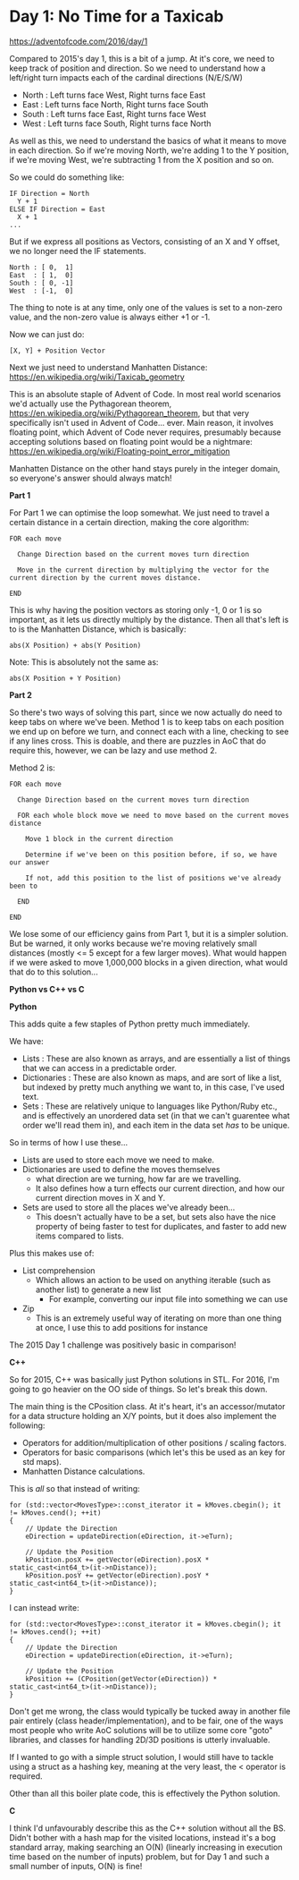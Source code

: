 # Day 1: No Time for a Taxicab

https://adventofcode.com/2016/day/1

Compared to 2015's day 1, this is a bit of a jump.  At it's core, we need to keep track of position and direction.  So we need to understand how a left/right turn impacts each of the cardinal directions (N/E/S/W)

- North : Left turns face West, Right turns face East
- East  : Left turns face North, Right turns face South
- South : Left turns face East, Right turns face West
- West  : Left turns face South, Right turns face North

As well as this, we need to understand the basics of what it means to move in each direction.  So if we're moving North, we're adding 1 to the Y position, if we're moving West, we're subtracting 1 from the X position and so on.

So we could do something like:

    IF Direction = North
      Y + 1
    ELSE IF Direction = East
      X + 1
    ...
    
But if we express all positions as Vectors, consisting of an X and Y offset, we no longer need the IF statements.

    North : [ 0,  1]
    East  : [ 1,  0]
    South : [ 0, -1]
    West  : [-1,  0]

The thing to note is at any time, only one of the values is set to a non-zero value, and the non-zero value is always either +1 or -1.

Now we can just do:

    [X, Y] + Position Vector

Next we just need to understand Manhatten Distance: https://en.wikipedia.org/wiki/Taxicab_geometry

This is an absolute staple of Advent of Code.  In most real world scenarios we'd actually use the Pythagorean theorem, https://en.wikipedia.org/wiki/Pythagorean_theorem, but that very specifically isn't used in Advent of Code... ever.  Main reason, it involves floating point, which Advent of Code never requires, presumably because accepting solutions based on floating point would be a nightmare: https://en.wikipedia.org/wiki/Floating-point_error_mitigation

Manhatten Distance on the other hand stays purely in the integer domain, so everyone's answer should always match!

**Part 1**

For Part 1 we can optimise the loop somewhat.  We just need to travel a certain distance in a certain direction, making the core algorithm:

    FOR each move
    
      Change Direction based on the current moves turn direction
      
      Move in the current direction by multiplying the vector for the current direction by the current moves distance.

    END

This is why having the position vectors as storing only -1, 0 or 1 is so important, as it lets us directly multiply by the distance.  Then all that's left is to is the Manhatten Distance, which is basically:

    abs(X Position) + abs(Y Position)

Note: This is absolutely not the same as:

    abs(X Position + Y Position)

**Part 2**

So there's two ways of solving this part, since we now actually do need to keep tabs on where we've been.  Method 1 is to keep tabs on each position we end up on before we turn, and connect each with a line, checking to see if any lines cross.  This is doable, and there are puzzles in AoC that do require this, however, we can be lazy and use method 2.

Method 2 is:

    FOR each move
    
      Change Direction based on the current moves turn direction
      
      FOR each whole block move we need to move based on the current moves distance
      
        Move 1 block in the current direction
        
        Determine if we've been on this position before, if so, we have our answer
        
        If not, add this position to the list of positions we've already been to
      
      END

    END

We lose some of our efficiency gains from Part 1, but it is a simpler solution.  But be warned, it only works because we're moving relatively small distances (mostly <= 5 except for a few larger moves).  What would happen if we were asked to move 1,000,000 blocks in a given direction, what would that do to this solution...

**Python vs C++ vs C**

**Python**

This adds quite a few staples of Python pretty much immediately.

We have:

- Lists : These are also known as arrays, and are essentially a list of things that we can access in a predictable order.
- Dictionaries : These are also known as maps, and are sort of like a list, but indexed by pretty much anything we want to, in this case, I've used text.
- Sets : These are relatively unique to languages like Python/Ruby etc., and is effectively an unordered data set (in that we can't guarentee what order we'll read them in), and each item in the data set *has* to be unique.

So in terms of how I use these...

- Lists are used to store each move we need to make.
- Dictionaries are used to define the moves themselves
  - what direction are we turning, how far are we travelling.
  - It also defines how a turn effects our current direction, and how our current direction moves in X and Y.
- Sets are used to store all the places we've already been...
  - This doesn't actually have to be a set, but sets also have the nice property of being faster to test for duplicates, and faster to add new items compared to lists.

Plus this makes use of:
- List comprehension
  - Which allows an action to be used on anything iterable (such as another list) to generate a new list
    - For example, converting our input file into something we can use
- Zip
  - This is an extremely useful way of iterating on more than one thing at once, I use this to add positions for instance

The 2015 Day 1 challenge was positively basic in comparison!

**C++**

So for 2015, C++ was basically just Python solutions in STL.  For 2016, I'm going to go heavier on the OO side of things.  So let's break this down.

The main thing is the CPosition class.  At it's heart, it's an accessor/mutator for a data structure holding an X/Y points, but it does also implement the following:
- Operators for addition/multiplication of other positions / scaling factors.
- Operators for basic comparisons (which let's this be used as an key for std maps).
- Manhatten Distance calculations.

This is *all* so that instead of writing:

    for (std::vector<MovesType>::const_iterator it = kMoves.cbegin(); it != kMoves.cend(); ++it)
    {
        // Update the Direction
        eDirection = updateDirection(eDirection, it->eTurn);

        // Update the Position
        kPosition.posX += getVector(eDirection).posX * static_cast<int64_t>(it->nDistance));
        kPosition.posY += getVector(eDirection).posY * static_cast<int64_t>(it->nDistance));
    }

I can instead write:

    for (std::vector<MovesType>::const_iterator it = kMoves.cbegin(); it != kMoves.cend(); ++it)
    {
        // Update the Direction
        eDirection = updateDirection(eDirection, it->eTurn);

        // Update the Position
        kPosition += (CPosition(getVector(eDirection)) * static_cast<int64_t>(it->nDistance));
    }

Don't get me wrong, the class would typically be tucked away in another file pair entirely (class header/implementation), and to be fair, one of the ways most people who write AoC solutions will be to utilize some core "goto" libraries, and classes for handling 2D/3D positions is utterly invaluable.

If I wanted to go with a simple struct solution, I would still have to tackle using a struct as a hashing key, meaning at the very least, the < operator is required.

Other than all this boiler plate code, this is effectively the Python solution.

**C**

I think I'd unfavourably describe this as the C++ solution without all the BS.  Didn't bother with a hash map for the visited locations, instead it's a bog standard array, making searching an O(N) (linearly increasing in execution time based on the number of inputs) problem, but for Day 1 and such a small number of inputs, O(N) is fine!

